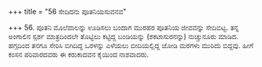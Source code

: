 +++
title = "56 ಸೇದಿದನು ಪೂತನಿಯಸುವನವ"

+++
56. ಪೂತನಿ ಮೊಲೆವಾಲನ್ನು ಊಡಿಸಲು ಬಂದಾಗ ಮುರಹರ ಪೂತನಿಯ ಜೀವವನ್ನು ಸೇದಿಬಿಟ್ಟ. ತನ್ನ ಅಂಗಾಲಿನ ಸ್ಪರ್ಶ ಮಾತ್ರದಿಂದಲೇ ತೊಟ್ಟಿಲು ಕಟ್ಟಿದ್ದ ಬಂಡಿಯನ್ನು (ಶಕಟಾಸುರನನ್ನು) ನುಚ್ಚುನೂರು ಮಾಡಿದ. ಹಗ್ಗದಿಂದ ತನಗೂ ಸೇರಿಸಿ ಬಿಗಿದಿದ್ದ ಒರಳನ್ನು ಎಳೆಯಲು ಬೀದಿಯಲ್ಲಿದ್ದ ಜೋಡಿ ಮರಗಳು ಮುರಿದು ಬಿದ್ದವು. ಹೀಗೆ ಕಂಸನ ಪರಿವಾರದವರು ಈ ಕರುಕಾದವನ ಕೈಯಿಂದ ನಾಶವಾದರು.